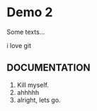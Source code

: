# Demo 2

Some texts...

i love git


## DOCUMENTATION

1. Kill myself.
2. ahhhhh
3. alright, lets go.
